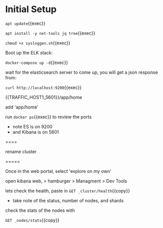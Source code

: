 
# Initial Setup

`apt update`{{exec}}

`apt install -y net-tools jq tree`{{exec}}

`chmod +x sysloggen.sh`{{exec}}

Boot up the ELK stack:

`docker-compose up -d`{{exec}}

wait for the elasticsearch server to come up, you will get a json response from:

`curl http://localhost:9200`{{exec}}



{{TRAFFIC_HOST1_5601}}/app/home

add 'app/home'

run `docker ps`{{exec}} to review the ports  
 - note ES is on 9200
 - and Kibana is on 5601



====

rename cluster


=====


Once in the web portal, select 'explore on my own'


open kibana web, > hamburger > Managment > Dev Tools

lets check the health, paste in `GET _cluster/health`{{copy}}

- take note of the status, number of nodes, and shards

check the stats of the nodes with

`GET _nodes/stats`{{copy}}

